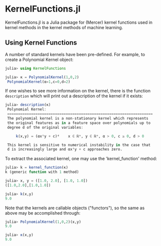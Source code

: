 # KernelFunctions.jl

KernelFunctions.jl is a Julia package for (Mercer) kernel functions used in kernel methods in the
kernel methods of machine learning.

## Using Kernel Functions

A number of standard kernels have been pre-defined. For example, to create a Polynomial Kernel object:

```julia
julia> using KernelFunctions

julia> κ = PolynomialKernel(1,0,2)
 PolynomialKernel(α=1,c=0,d=2)
```

If one wishes to see more information on the kernel, there is the function `description` which will print out a description of the kernel if it exists:

```julia
julia> description(κ)
 Polynomial Kernel:
 ===================================================================
 The polynomial kernel is a non-stationary kernel which represents
 the original features as in a feature space over polynomials up to 
 degree d of the original variables:

     k(x,y) = (αxᵗy + c)ᵈ    x ∈ ℝⁿ, y ∈ ℝⁿ, α > 0, c ≥ 0, d > 0

 This kernel is sensitive to numerical instability in the case that
 d is increasingly large and αxᵗy + c approaches zero.
```

To extract the associated kernel, one may use the 'kernel_function' method:

```julia
julia> k = kernel_function(κ)
k (generic function with 1 method)

julia> x, y = ([1.0, 2.0], [1.0, 1.0])
([1.0,2.0],[1.0,1.0])

julia> k(x,y)
9.0
```

Note that the kernels are callable objects ("functors"), so the same as above may be accomplished through:

```julia
julia> PolynomialKernel(1,0,2)(x,y)
9.0

julia> κ(x,y)
9.0
```


